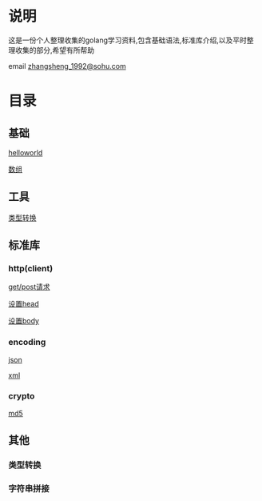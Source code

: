 # 说明

这是一份个人整理收集的golang学习资料,包含基础语法,标准库介绍,以及平时整理收集的部分,希望有所帮助

email <zhangsheng_1992@sohu.com>


# 目录

## 基础
[helloworld](https://github.com/zhangsheng1992/notes/blob/master/base/helloworld.md)

[数组](https://github.com/zhangsheng1992/notes/blob/master/base/array.md)

## 工具
[类型转换](https://github.com/zhangsheng1992/notes/blob/master/tools/type_convert.md)


## 标准库

### http(client)
[get/post请求](packages/http/http-simple-request.md)

[设置head](packages/http/http-request-head.md)

[设置body](https://github.com/zhangsheng1992/notes/blob/master/packages/http/http-request-body.md)

### encoding
[json](https://github.com/zhangsheng1992/notes/blob/master/packages/encoding/json.md)

[xml](https://github.com/zhangsheng1992/notes/blob/master/packages/encoding/xml.md)

### crypto
[md5](https://github.com/zhangsheng1992/notes/blob/master/packages/crypto/md5.md)


## 其他

### 类型转换

### 字符串拼接




